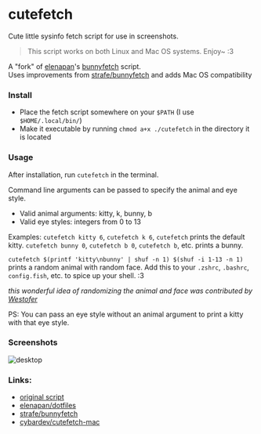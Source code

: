 # cutefetch
Cute little sysinfo fetch script for use in screenshots.

> This script works on both Linux and Mac OS systems. Enjoy~ :3

A "fork" of [elenapan](https://github.com/elenapan)'s [bunnyfetch](https://github.com/elenapan/dotfiles/blob/master/bin/bunnyfetch) script.  
Uses improvements from [strafe/bunnyfetch](https://github.com/strafe/bunnyfetch/) and adds Mac OS compatibility

### Install
- Place the fetch script somewhere on your `$PATH` (I use `$HOME/.local/bin/`)
- Make it executable by running `chmod a+x ./cutefetch` in the directory it is located

### Usage
After installation, run `cutefetch` in the terminal.

Command line arguments can be passed to specify the animal and eye style.
- Valid animal arguments: kitty, k, bunny, b
- Valid eye styles: integers from 0 to 13

Examples: `cutefetch kitty 6`, `cutefetch k 6`, `cutefetch` prints the default kitty.
`cutefetch bunny 0`, `cutefetch b 0`, `cutefetch b`, etc. prints a bunny.

`cutefetch $(printf 'kitty\nbunny' | shuf -n 1) $(shuf -i 1-13 -n 1)` prints a random animal with random face. Add this to your `.zshrc`, `.bashrc`, `config.fish`, etc. to spice up your shell. :3

*this wonderful idea of randomizing the animal and face was contributed by [Westofer](https://github.com/westofer)*

PS: You can pass an eye style without an animal argument to print a kitty with that eye style.

### Screenshots

![desktop](https://imgur.com/tX8Fqt4.png)

### Links:
- [original script](https://github.com/elenapan/dotfiles/blob/master/bin/bunnyfetch)
- [elenapan/dotfiles](https://github.com/elenapan/dotfiles/)
- [strafe/bunnyfetch](https://github.com/strafe/bunnyfetch/)
- [cybardev/cutefetch-mac](https://github.com/cybardev/cutefetch-mac/)
